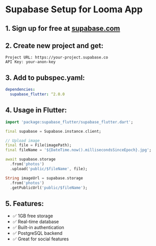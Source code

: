 # Supabase Setup for Looma App

## 1. Sign up for free at [supabase.com](https://supabase.com)

## 2. Create new project and get:
```
Project URL: https://your-project.supabase.co
API Key: your-anon-key
```

## 3. Add to pubspec.yaml:
```yaml
dependencies:
  supabase_flutter: ^2.0.0
```

## 4. Usage in Flutter:
```dart
import 'package:supabase_flutter/supabase_flutter.dart';

final supabase = Supabase.instance.client;

// Upload image
final file = File(imagePath);
final fileName = '${DateTime.now().millisecondsSinceEpoch}.jpg';

await supabase.storage
  .from('photos')
  .upload('public/$fileName', file);

String imageUrl = supabase.storage
  .from('photos')
  .getPublicUrl('public/$fileName');
```

## 5. Features:
- ✅ 1GB free storage
- ✅ Real-time database
- ✅ Built-in authentication
- ✅ PostgreSQL backend
- ✅ Great for social features